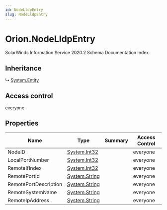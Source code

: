 ```yaml
---
id: NodeLldpEntry
slug: NodeLldpEntry
---
```


# Orion.NodeLldpEntry

SolarWinds Information Service 2020.2 Schema Documentation Index

## Inheritance

↳ [System.Entity](./../System/Entity)

## Access control

everyone

## Properties

| Name | Type | Summary | Access Control |
| ------ | ------ | ------ | ------ |
| NodeID | [System.Int32](https://docs.microsoft.com/en-us/dotnet/api/system.int32) |  | everyone |
| LocalPortNumber | [System.Int32](https://docs.microsoft.com/en-us/dotnet/api/system.int32) |  | everyone |
| RemoteIfIndex | [System.Int32](https://docs.microsoft.com/en-us/dotnet/api/system.int32) |  | everyone |
| RemotePortId | [System.String](https://docs.microsoft.com/en-us/dotnet/api/system.string) |  | everyone |
| RemotePortDescription | [System.String](https://docs.microsoft.com/en-us/dotnet/api/system.string) |  | everyone |
| RemoteSystemName | [System.String](https://docs.microsoft.com/en-us/dotnet/api/system.string) |  | everyone |
| RemoteIpAddress | [System.String](https://docs.microsoft.com/en-us/dotnet/api/system.string) |  | everyone |

